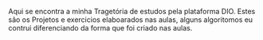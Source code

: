 Aqui se encontra a minha Tragetória de estudos pela plataforma DIO.
Estes são os Projetos e exercicios elaboarados nas aulas, alguns algoritomos eu contrui diferenciando da forma que foi criado nas aulas.

